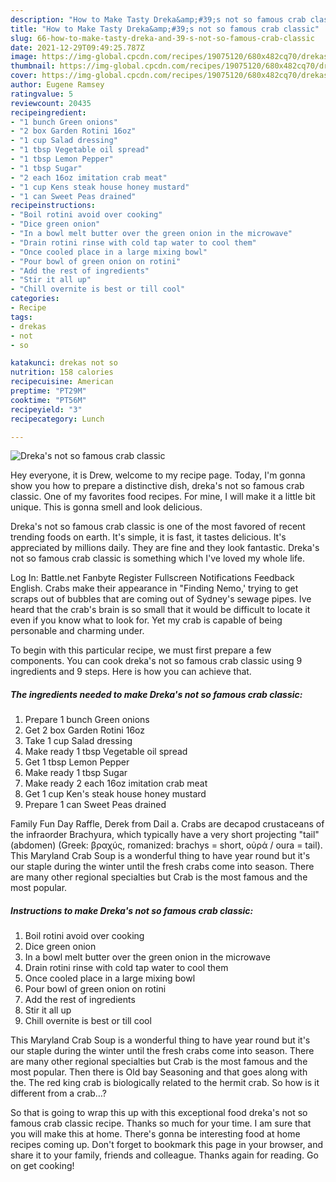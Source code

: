 ```yaml
---
description: "How to Make Tasty Dreka&amp;#39;s not so famous crab classic"
title: "How to Make Tasty Dreka&amp;#39;s not so famous crab classic"
slug: 66-how-to-make-tasty-dreka-and-39-s-not-so-famous-crab-classic
date: 2021-12-29T09:49:25.787Z
image: https://img-global.cpcdn.com/recipes/19075120/680x482cq70/drekas-not-so-famous-crab-classic-recipe-main-photo.jpg
thumbnail: https://img-global.cpcdn.com/recipes/19075120/680x482cq70/drekas-not-so-famous-crab-classic-recipe-main-photo.jpg
cover: https://img-global.cpcdn.com/recipes/19075120/680x482cq70/drekas-not-so-famous-crab-classic-recipe-main-photo.jpg
author: Eugene Ramsey
ratingvalue: 5
reviewcount: 20435
recipeingredient:
- "1 bunch Green onions"
- "2 box Garden Rotini 16oz"
- "1 cup Salad dressing"
- "1 tbsp Vegetable oil spread"
- "1 tbsp Lemon Pepper"
- "1 tbsp Sugar"
- "2 each 16oz imitation crab meat"
- "1 cup Kens steak house honey mustard"
- "1 can Sweet Peas drained"
recipeinstructions:
- "Boil rotini avoid over cooking"
- "Dice green onion"
- "In a bowl melt butter over the green onion in the microwave"
- "Drain rotini rinse with cold tap water to cool them"
- "Once cooled place in a large mixing bowl"
- "Pour bowl of green onion on rotini"
- "Add the rest of ingredients"
- "Stir it all up"
- "Chill overnite is best or till cool"
categories:
- Recipe
tags:
- drekas
- not
- so

katakunci: drekas not so 
nutrition: 158 calories
recipecuisine: American
preptime: "PT29M"
cooktime: "PT56M"
recipeyield: "3"
recipecategory: Lunch

---
```



![Dreka&#39;s not so famous crab classic](https://img-global.cpcdn.com/recipes/19075120/680x482cq70/drekas-not-so-famous-crab-classic-recipe-main-photo.jpg)

Hey everyone, it is Drew, welcome to my recipe page. Today, I'm gonna show you how to prepare a distinctive dish, dreka&#39;s not so famous crab classic. One of my favorites food recipes. For mine, I will make it a little bit unique. This is gonna smell and look delicious.

Dreka&#39;s not so famous crab classic is one of the most favored of recent trending foods on earth. It's simple, it is fast, it tastes delicious. It's appreciated by millions daily. They are fine and they look fantastic. Dreka&#39;s not so famous crab classic is something which I've loved my whole life.

Log In: Battle.net Fanbyte Register Fullscreen Notifications Feedback English. Crabs make their appearance in &#34;Finding Nemo,&#39; trying to get scraps out of bubbles that are coming out of Sydney&#39;s sewage pipes. Ive heard that the crab&#39;s brain is so small that it would be difficult to locate it even if you know what to look for. Yet my crab is capable of being personable and charming under.


To begin with this particular recipe, we must first prepare a few components. You can cook dreka&#39;s not so famous crab classic using 9 ingredients and 9 steps. Here is how you can achieve that.

<!--inarticleads1-->

##### The ingredients needed to make Dreka&#39;s not so famous crab classic:

1. Prepare 1 bunch Green onions
1. Get 2 box Garden Rotini 16oz
1. Take 1 cup Salad dressing
1. Make ready 1 tbsp Vegetable oil spread
1. Get 1 tbsp Lemon Pepper
1. Make ready 1 tbsp Sugar
1. Make ready 2 each 16oz imitation crab meat
1. Get 1 cup Ken&#39;s steak house honey mustard
1. Prepare 1 can Sweet Peas drained


Family Fun Day Raffle, Derek from Dail a. Crabs are decapod crustaceans of the infraorder Brachyura, which typically have a very short projecting &#34;tail&#34; (abdomen) (Greek: βραχύς, romanized: brachys = short, οὐρά / οura = tail). This Maryland Crab Soup is a wonderful thing to have year round but it&#39;s our staple during the winter until the fresh crabs come into season. There are many other regional specialties but Crab is the most famous and the most popular. 

<!--inarticleads2-->

##### Instructions to make Dreka&#39;s not so famous crab classic:

1. Boil rotini avoid over cooking
1. Dice green onion
1. In a bowl melt butter over the green onion in the microwave
1. Drain rotini rinse with cold tap water to cool them
1. Once cooled place in a large mixing bowl
1. Pour bowl of green onion on rotini
1. Add the rest of ingredients
1. Stir it all up
1. Chill overnite is best or till cool


This Maryland Crab Soup is a wonderful thing to have year round but it&#39;s our staple during the winter until the fresh crabs come into season. There are many other regional specialties but Crab is the most famous and the most popular. Then there is Old bay Seasoning and that goes along with the. The red king crab is biologically related to the hermit crab. So how is it different from a crab…? 

So that is going to wrap this up with this exceptional food dreka&#39;s not so famous crab classic recipe. Thanks so much for your time. I am sure that you will make this at home. There's gonna be interesting food at home recipes coming up. Don't forget to bookmark this page in your browser, and share it to your family, friends and colleague. Thanks again for reading. Go on get cooking!
